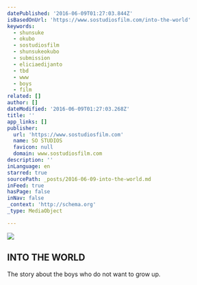 ```yaml
---
datePublished: '2016-06-09T01:27:03.844Z'
isBasedOnUrl: 'https://www.sostudiosfilm.com/into-the-world'
keywords:
  - shunsuke
  - okubo
  - sostudiosfilm
  - shunsukeokubo
  - submission
  - eliciaedijanto
  - tbd
  - www
  - boys
  - film
related: []
author: []
dateModified: '2016-06-09T01:27:03.268Z'
title: ''
app_links: []
publisher:
  url: 'https://www.sostudiosfilm.com'
  name: SO STUDIOS
  favicon: null
  domain: www.sostudiosfilm.com
description: ''
inLanguage: en
starred: true
sourcePath: _posts/2016-06-09-into-the-world.md
inFeed: true
hasPage: false
inNav: false
_context: 'http://schema.org'
_type: MediaObject

---
```

![](https://the-grid-user-content.s3-us-west-2.amazonaws.com/b55a9dde-afc1-424c-9554-3f892fed83b3.jpg)

<article style=""><h1>INTO THE WORLD</h1><p>The story about the boys who do not want to grow up.</p></article>